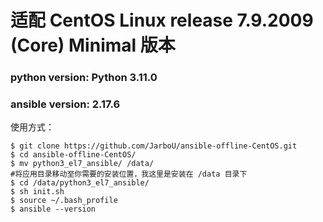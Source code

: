 # 适配 CentOS Linux release 7.9.2009 (Core) Minimal 版本
### python version: Python 3.11.0
### ansible version: 2.17.6

使用方式：

```
$ git clone https://github.com/JarboU/ansible-offline-CentOS.git
$ cd ansible-offline-CentOS/
$ mv python3_el7_ansible/ /data/
#将应用目录移动至你需要的安装位置，我这里是安装在 /data 目录下
$ cd /data/python3_el7_ansible/
$ sh init.sh
$ source ~/.bash_profile
$ ansible --version
```
